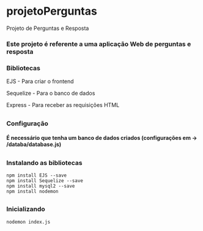 # projetoPerguntas
Projeto de Perguntas e Resposta

### Este projeto é referente a uma aplicação Web de perguntas e resposta

### Bibliotecas

 EJS - Para criar o frontend
 
 Sequelize - Para o banco de dados

 Express - Para receber as requisições HTML
##
### Configuração
#### ****É necessário que tenha um banco de dados criados (configurações em -> /databa/database.js)****
##
### Instalando as bibliotecas

    npm install EJS --save
    npm install Sequelize --save
    npm install mysql2 --save
    npm install nodemon
##
### Inicializando

    nodemon index.js
